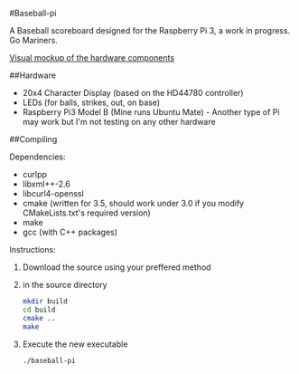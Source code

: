 #Baseball-pi

A Baseball scoreboard designed for the Raspberry Pi 3, a work in progress.  Go Mariners.

[Visual mockup of the hardware components](https://goldman60.github.io/baseball-pi/images/Visual%20Mockup.svg)

##Hardware
* 20x4 Character Display (based on the HD44780 controller)
* LEDs (for balls, strikes, out, on base)
* Raspberry Pi3 Model B (Mine runs Ubuntu Mate) - Another type of Pi may work but I'm not testing on any other hardware


##Compiling

Dependencies:
* curlpp
* libxml++-2.6
* libcurl4-openssl
* cmake (written for 3.5, should work under 3.0 if you modify CMakeLists.txt's required version)
* make
* gcc (with C++ packages)

Instructions:

1. Download the source using your preffered method
2. in the source directory

    ```bash
    mkdir build
    cd build
    cmake ..
    make
    ```

3. Execute the new executable

    ```bash
    ./baseball-pi
    ```
